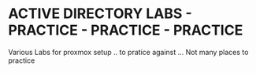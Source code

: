 # ACTIVE DIRECTORY LABS - PRACTICE - PRACTICE - PRACTICE

Various Labs for proxmox setup .. to pratice against ... Not many places to practice
